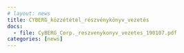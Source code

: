 ```yaml
---
# layout: news
title: CYBERG_közzététel_részvénykönyv_vezetés
docs:
  - file: CyBERG_Corp._reszvenykonyv_vezetes_190107.pdf
categories: [news]
---
```


